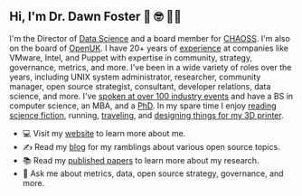 ## Hi, I'm Dr. Dawn Foster 👋 🤓 🏃‍♀️ 

I'm the Director of [Data Science](https://github.com/chaoss/wg-data-science) and a board member for [CHAOSS](https://chaoss.community/). I'm also on the board of [OpenUK](https://openuk.uk/). I have 20+ years of [experience](https://www.linkedin.com/in/dawnfoster/) at companies like VMware, Intel, and Puppet with expertise in community, strategy, governance, metrics, and more. I've been in a wide variety of roles over the years, including UNIX system administrator, researcher, community manager, open source strategist, consultant, developer relations, data science, and more. I've [spoken at over 100 industry events](https://fastwonderblog.com/speaking/) and have a BS in computer science, an MBA, and a [PhD](https://fastwonderblog.com/academic/). In my spare time I enjoy [reading science fiction](https://fastwonderblog.com/about/reading/), running, [traveling](https://fastwonderblog.com/about/travel/), and [designing things for my 3D printer](https://makerworld.com/en/@geekygirldawn).

- 💻 Visit my [website](https://fastwonderblog.com/about/) to learn more about me.
- ✍️ Read my [blog](https://fastwonderblog.com/) for my ramblings about various open source topics.
- 📚 Read my [published papers](https://fastwonderblog.com/academic/) to learn more about my research.
- 💬 Ask me about metrics, data, open source strategy, governance, and more.
